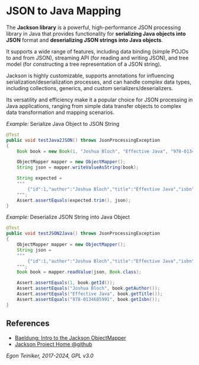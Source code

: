  # JSON to Java Mapping	

The **Jackson library** is a powerful, high-performance JSON processing library in Java 
that provides functionality for **serializing Java objects into JSON** format and 
**deserializing JSON strings into Java objects**. 

It supports a wide range of features, including data binding (simple POJOs to and from JSON), 
streaming API (for reading and writing JSON), and tree model (for constructing a tree 
representation of a JSON string). 

Jackson is highly customizable, supports annotations for influencing 
serialization/deserialization processes, and can handle complex data types, 
including collections, generics, and custom serializers/deserializers. 

Its versatility and efficiency make it a popular choice for JSON processing in 
Java applications, ranging from simple data transfer objects to complex data 
transformation and mapping scenarios.

_Example:_ Serialize Java Object to JSON String 
```Java
@Test
public void testJava2JSON() throws JsonProcessingException
{
    Book book = new Book(1, "Joshua Bloch", "Effective Java", "978-0134685991");

    ObjectMapper mapper = new ObjectMapper();
    String json = mapper.writeValueAsString(book);

    String expected =
    """
        {"id":1,"author":"Joshua Bloch","title":"Effective Java","isbn":"978-0134685991"}
    """;
    Assert.assertEquals(expected.trim(), json);
}
```

_Example:_ Deserialize JSON String into Java Object
```Java
@Test
public void testJSON2Java() throws JsonProcessingException
{
    ObjectMapper mapper = new ObjectMapper();
    String json =
    """
        {"id":1,"author":"Joshua Bloch","title":"Effective Java","isbn":"978-0134685991"}
    """;
    Book book = mapper.readValue(json, Book.class);

    Assert.assertEquals(1, book.getId());
    Assert.assertEquals("Joshua Bloch", book.getAuthor());
    Assert.assertEquals("Effective Java", book.getTitle());
    Assert.assertEquals("978-0134685991", book.getIsbn());
}
```

## References
* [Baeldung: Intro to the Jackson ObjectMapper](https://www.baeldung.com/jackson-object-mapper-tutorial)
* [Jackson Project Home @github](https://github.com/FasterXML/jackson)

*Egon Teiniker, 2017-2024, GPL v3.0*	